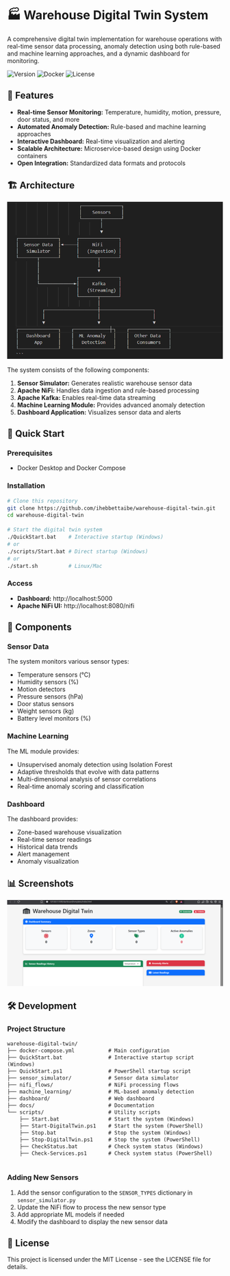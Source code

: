 # 🏭 Warehouse Digital Twin System

A comprehensive digital twin implementation for warehouse operations with real-time sensor data processing, anomaly detection using both rule-based and machine learning approaches, and a dynamic dashboard for monitoring.

![Version](https://img.shields.io/badge/version-1.0.0-blue.svg)
![Docker](https://img.shields.io/badge/docker-required-blue.svg)
![License](https://img.shields.io/badge/license-MIT-green.svg)

## 🌟 Features

- **Real-time Sensor Monitoring:** Temperature, humidity, motion, pressure, door status, and more
- **Automated Anomaly Detection:** Rule-based and machine learning approaches
- **Interactive Dashboard:** Real-time visualization and alerting
- **Scalable Architecture:** Microservice-based design using Docker containers
- **Open Integration:** Standardized data formats and protocols

## 🏗️ Architecture

![Architecture Diagram](docs/images/image.png)

The system consists of the following components:

1. **Sensor Simulator:** Generates realistic warehouse sensor data
2. **Apache NiFi:** Handles data ingestion and rule-based processing
3. **Apache Kafka:** Enables real-time data streaming
4. **Machine Learning Module:** Provides advanced anomaly detection
5. **Dashboard Application:** Visualizes sensor data and alerts

## 🚀 Quick Start

### Prerequisites

- Docker Desktop and Docker Compose

### Installation

```bash
# Clone this repository
git clone https://github.com/ihebbettaibe/warehouse-digital-twin.git
cd warehouse-digital-twin

# Start the digital twin system
./QuickStart.bat    # Interactive startup (Windows)
# or
./scripts/Start.bat # Direct startup (Windows)
# or
./start.sh          # Linux/Mac
```

### Access

- **Dashboard:** http://localhost:5000
- **Apache NiFi UI:** http://localhost:8080/nifi

## 🔧 Components

### Sensor Data

The system monitors various sensor types:
- Temperature sensors (°C)
- Humidity sensors (%)
- Motion detectors
- Pressure sensors (hPa)
- Door status sensors
- Weight sensors (kg)
- Battery level monitors (%)

### Machine Learning

The ML module provides:
- Unsupervised anomaly detection using Isolation Forest
- Adaptive thresholds that evolve with data patterns
- Multi-dimensional analysis of sensor correlations
- Real-time anomaly scoring and classification

### Dashboard

The dashboard provides:
- Zone-based warehouse visualization
- Real-time sensor readings
- Historical data trends
- Alert management
- Anomaly visualization

## 📊 Screenshots

![Dashboard](docs/images/image2.png)

## 🛠️ Development

### Project Structure

```
warehouse-digital-twin/
├── docker-compose.yml           # Main configuration
├── QuickStart.bat               # Interactive startup script (Windows)
├── QuickStart.ps1               # PowerShell startup script
├── sensor_simulator/            # Sensor data simulator
├── nifi_flows/                  # NiFi processing flows
├── machine_learning/            # ML-based anomaly detection
├── dashboard/                   # Web dashboard
├── docs/                        # Documentation
└── scripts/                     # Utility scripts
    ├── Start.bat                # Start the system (Windows)
    ├── Start-DigitalTwin.ps1    # Start the system (PowerShell)
    ├── Stop.bat                 # Stop the system (Windows)
    ├── Stop-DigitalTwin.ps1     # Stop the system (PowerShell)
    ├── CheckStatus.bat          # Check system status (Windows)
    ├── Check-Services.ps1       # Check system status (PowerShell)
    
```

### Adding New Sensors

1. Add the sensor configuration to the `SENSOR_TYPES` dictionary in `sensor_simulator.py`
2. Update the NiFi flow to process the new sensor type
3. Add appropriate ML models if needed
4. Modify the dashboard to display the new sensor data

## 📝 License

This project is licensed under the MIT License - see the LICENSE file for details.


